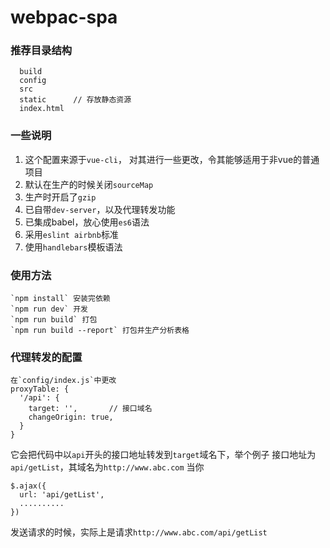 # webpac-spa

### 推荐目录结构
      build
      config
      src
      static      // 存放静态资源
      index.html

### 一些说明
1.  这个配置来源于`vue-cli`， 对其进行一些更改，令其能够适用于非vue的普通项目
2.  默认在生产的时候关闭`sourceMap`
3.  生产时开启了`gzip`
4.  已自带`dev-server`，以及代理转发功能
5.  已集成babel，放心使用`es6`语法
6.  采用`eslint airbnb`标准
7.  使用`handlebars`模板语法

### 使用方法
    `npm install` 安装完依赖
    `npm run dev` 开发
    `npm run build` 打包
    `npm run build --report` 打包并生产分析表格

### 代理转发的配置
    在`config/index.js`中更改
    proxyTable: {
      '/api': {
        target: '',       // 接口域名
        changeOrigin: true,
      }
    }
  
它会把代码中以`api`开头的接口地址转发到`target`域名下，举个例子
接口地址为`api/getList`，其域名为`http://www.abc.com` 当你

    $.ajax({
      url: 'api/getList',
      ..........
    })

发送请求的时候，实际上是请求`http://www.abc.com/api/getList`
    


    